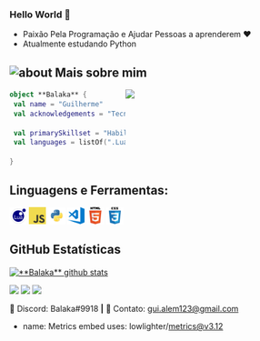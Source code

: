 ### Hello World 👋

- Paixão Pela Programação e Ajudar Pessoas a aprenderem ❤️
- Atualmente estudando Python

## <img width="45" alt="about" src="https://raw.github.com/elizarov/elizarov/master/about.png"> Mais sobre mim

<img align="right" width="300" src="https://raw.githubusercontent.com/MicaelliMedeiros/micaellimedeiros/master/image/computer-illustration.png" />

```kotlin
object **Balaka** {
 val name = "Guilherme"
 val acknowledgements = "Tecnologia"
 
 val primarySkillset = "Habilidades"
 val languages = listOf(".Lua", "HTML", "JavaScript", "CSS", "Python") 

}
```

## **Linguagens e Ferramentas:**  

<code><img height="30" src="https://raw.githubusercontent.com/github/explore/80688e429a7d4ef2fca1e82350fe8e3517d3494d/topics/lua/lua.png"></code>
<code><img height="30" src="https://raw.githubusercontent.com/github/explore/80688e429a7d4ef2fca1e82350fe8e3517d3494d/topics/javascript/javascript.png"></code>
<code><img height="30" src="https://raw.githubusercontent.com/github/explore/80688e429a7d4ef2fca1e82350fe8e3517d3494d/topics/python/python.png"></code>
<code><img height="30" src="https://raw.githubusercontent.com/github/explore/80688e429a7d4ef2fca1e82350fe8e3517d3494d/topics/visual-studio-code/visual-studio-code.png"></code>
<code><img height="30" src="https://raw.githubusercontent.com/github/explore/80688e429a7d4ef2fca1e82350fe8e3517d3494d/topics/html/html.png"></code>
<code><img height="30" src="https://raw.githubusercontent.com/github/explore/80688e429a7d4ef2fca1e82350fe8e3517d3494d/topics/css/css.png"></code>


## **GitHub Estatísticas**

<a href="https://github.com/BalakaDEV">
 <img align="center" src="https://github-readme-stats.vercel.app/api?username=BalakaDEV&show_icons=true&theme=dracula&line_height=27" alt="**Balaka** github stats"/>
</a>


<p>


<div> 
  <a href="https://www.youtube.com/channel/UCHA_fmzeUZuE-iGbgI3VkRQ" target="_blank"><img src="https://img.shields.io/badge/YouTube-FF0000?style=for-the-badge&logo=youtube&logoColor=white" target="_blank"></a>
  <a href="https://www.instagram.com/gui_alem/" target="_blank"><img src="https://img.shields.io/badge/-Instagram-%23E4405F?style=for-the-badge&logo=instagram&logoColor=white" target="_blank"></a>
 	<a href="https://www.twitch.tv/balakadev" target="_blank"><img src="https://img.shields.io/badge/Twitch-9146FF?style=for-the-badge&logo=twitch&logoColor=white" target="_blank"></a>

💬 Discord: Balaka#9918 **|** 📧 Contato: gui.alem123@gmail.com
 
 - name: Metrics embed
  uses: lowlighter/metrics@v3.12

